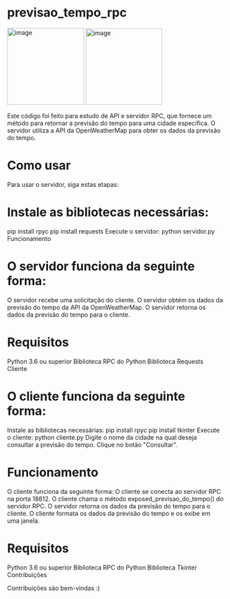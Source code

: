# previsao_tempo_rpc

<img width="179" alt="image" src="https://github.com/vinisann/previsao_tempo_rpc/assets/79290745/0e17530b-bcf1-476b-8eb9-6a7d8076c836">
<img width="178" alt="image" src="https://github.com/vinisann/previsao_tempo_rpc/assets/79290745/3cecfcd6-6c34-4e59-82af-3922aa596125">



Este código foi feito para estudo de API e servidor RPC, que fornece um método para retornar a previsão do tempo para uma cidade específica. O servidor utiliza a API da OpenWeatherMap para obter os dados da previsão do tempo.

# Como usar
Para usar o servidor, siga estas etapas:

# Instale as bibliotecas necessárias:
pip install rpyc
pip install requests
Execute o servidor:
python servidor.py
Funcionamento

# O servidor funciona da seguinte forma:
O servidor recebe uma solicitação do cliente.
O servidor obtém os dados da previsão do tempo da API da OpenWeatherMap.
O servidor retorna os dados da previsão do tempo para o cliente.

# Requisitos
Python 3.6 ou superior
Biblioteca RPC do Python
Biblioteca Requests
Cliente

# O cliente funciona da seguinte forma:
Instale as bibliotecas necessárias:
pip install rpyc
pip install tkinter
Execute o cliente:
python cliente.py
Digite o nome da cidade na qual deseja consultar a previsão do tempo.
Clique no botão "Consultar".

# Funcionamento
O cliente funciona da seguinte forma:
O cliente se conecta ao servidor RPC na porta 18812.
O cliente chama o método exposed_previsao_do_tempo() do servidor RPC.
O servidor retorna os dados da previsão do tempo para o cliente.
O cliente formata os dados da previsão do tempo e os exibe em uma janela.

# Requisitos
Python 3.6 ou superior
Biblioteca RPC do Python
Biblioteca Tkinter
Contribuições

Contribuições são bem-vindas :)
